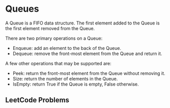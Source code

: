 # Queues

A Queue is a FIFO data structure.  The first element added to the Queue is the first element removed from the Queue.

There are two primary operations on a Queue:
- Enqueue: add an element to the back of the Queue.
- Dequeue: remove the front-most element from the Queue and return it.

A few other operations that may be supported are:
- Peek: return the front-most element from the Queue without removing it.
- Size: return the number of elements in the Queue.
- IsEmpty: return True if the Queue is empty, False otherwise.

## LeetCode Problems